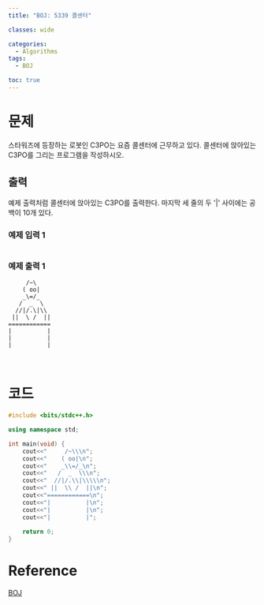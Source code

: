 ```yaml
---
title: "BOJ: 5339 콜센터"

classes: wide

categories:
  - Algorithms
tags:
  - BOJ

toc: true
---
```


# 문제

스타워즈에 등장하는 로봇인 C3PO는 요즘 콜센터에 근무하고 있다. 콜센터에 앉아있는 C3PO를 그리는 프로그램을 작성하시오.

## 출력

예제 출력처럼 콜센터에 앉아있는 C3PO를 출력한다. 마지막 세 줄의 두 '|' 사이에는 공백이 10개 있다.

### 예제 입력 1

```shell

```

### 예제 출력 1

```shell
     /~\
    ( oo|
    _\=/_
   /  _  \
  //|/.\|\\
 ||  \ /  ||
============
|          |
|          |
|          |
```

<br/>

# 코드

```cpp
#include <bits/stdc++.h>

using namespace std;

int main(void) {
    cout<<"     /~\\\n";
    cout<<"    ( oo|\n";
    cout<<"    _\\=/_\n";
    cout<<"   /  _  \\\n";
    cout<<"  //|/.\\|\\\\\n";
    cout<<" ||  \\ /  ||\n";
    cout<<"============\n";
    cout<<"|          |\n";
    cout<<"|          |\n";
    cout<<"|          |";
    
    return 0;
}
```

# Reference

[BOJ](https://www.acmicpc.net/problem/5339)